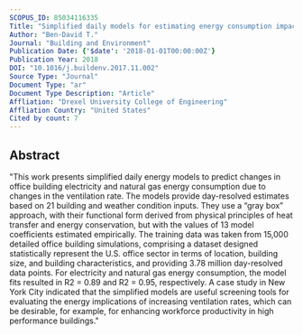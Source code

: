 ```yaml
---
SCOPUS_ID: 85034116335
Title: "Simplified daily models for estimating energy consumption impacts of changing office building ventilation rates"
Author: "Ben-David T."
Journal: "Building and Environment"
Publication Date: {'$date': '2018-01-01T00:00:00Z'}
Publication Year: 2018
DOI: "10.1016/j.buildenv.2017.11.002"
Source Type: "Journal"
Document Type: "ar"
Document Type Description: "Article"
Affliation: "Drexel University College of Engineering"
Affliation Country: "United States"
Cited by count: 7
---
```


## Abstract
"This work presents simplified daily energy models to predict changes in office building electricity and natural gas energy consumption due to changes in the ventilation rate. The models provide day-resolved estimates based on 21 building and weather condition inputs. They use a “gray box” approach, with their functional form derived from physical principles of heat transfer and energy conservation, but with the values of 13 model coefficients estimated empirically. The training data was taken from 15,000 detailed office building simulations, comprising a dataset designed statistically represent the U.S. office sector in terms of location, building size, and building characteristics, and providing 3.78 million day-resolved data points. For electricity and natural gas energy consumption, the model fits resulted in R2 = 0.89 and R2 = 0.95, respectively. A case study in New York City indicated that the simplified models are useful screening tools for evaluating the energy implications of increasing ventilation rates, which can be desirable, for example, for enhancing workforce productivity in high performance buildings."
